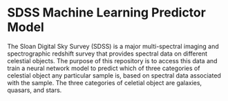 # SDSS Machine Learning Predictor Model
The Sloan Digital Sky Survey (SDSS) is a major multi-spectral imaging and spectrographic redshift survey that provides spectral data on different celestial objects.
The purpose of this repository is to access this data and train a neural network model to predict which of three categories of celestial object any particular sample is, based on spectral data associated with the sample.
The three categories of celetial object are galaxies, quasars, and stars.
